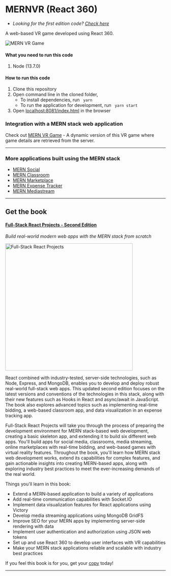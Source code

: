 # MERNVR (React 360)
- *Looking for the first edition code? [Check here](https://github.com/shamahoque/MERNVR/tree/dynamic-game)*

A web-based VR game developed using React 360. 

![MERN VR Game](https://s3.amazonaws.com/mernbook/git+/mernvr360.gif "MERN VR Game")
#### What you need to run this code
1. Node (13.7.0)

####  How to run this code
1. Clone this repository
2. Open command line in the cloned folder,
   - To install dependencies, run ```  yarn  ```
   - To run the application for development, run ```  yarn start  ```
3. Open [localhost:8081/index.html](http://localhost:8081/index.html) in the browser

### Integration with a MERN stack web application
Check out [MERN VR Game](https://github.com/shamahoque/mern-vrgame/tree/second-edition) - A dynamic version of this VR game where game details are retrieved from the server.

---- 
### More applications built using the MERN stack

* [MERN Social](https://github.com/shamahoque/mern-social/tree/second-edition)
* [MERN Classroom](https://github.com/shamahoque/mern-classroom)
* [MERN Marketplace](https://github.com/shamahoque/mern-marketplace/tree/second-edition)
* [MERN Expense Tracker](https://github.com/shamahoque/mern-expense-tracker)
* [MERN Mediastream](https://github.com/shamahoque/mern-mediastream/tree/second-edition)
----
## Get the book
#### [Full-Stack React Projects - Second Edition](https://www.packtpub.com/web-development/full-stack-react-projects-second-edition)
*Build real-world modern web apps with the MERN stack from scratch*

<a href="https://www.packtpub.com/web-development/full-stack-react-projects-second-edition"><img src="https://mernbook.s3.amazonaws.com/git+/Book_2ndEd.jpg" align="center" width="400" alt="Full-Stack React Projects"></a>

React combined with industry-tested, server-side technologies, such as Node, Express, and MongoDB, enables you to develop and deploy robust real-world full-stack web apps. This updated second edition focuses on the latest versions and conventions of the technologies in this stack, along with their new features such as Hooks in React and async/await in JavaScript. The book also explores advanced topics such as implementing real-time bidding, a web-based classroom app, and data visualization in an expense tracking app.

Full-Stack React Projects will take you through the process of preparing the development environment for MERN stack-based web development, creating a basic skeleton app, and extending it to build six different web apps. You'll build apps for social media, classrooms, media streaming, online marketplaces with real-time bidding, and web-based games with virtual reality features. Throughout the book, you'll learn how MERN stack web development works, extend its capabilities for complex features, and gain actionable insights into creating MERN-based apps, along with exploring industry best practices to meet the ever-increasing demands of the real world.

Things you'll learn in this book:

- Extend a MERN-based application to build a variety of applications
- Add real-time communication capabilities with Socket.IO
- Implement data visualization features for React applications using Victory
- Develop media streaming applications using MongoDB GridFS
- Improve SEO for your MERN apps by implementing server-side rendering with data
- Implement user authentication and authorization using JSON web tokens
- Set up and use React 360 to develop user interfaces with VR capabilities
- Make your MERN stack applications reliable and scalable with industry best practices

If you feel this book is for you, get your [copy](https://www.amazon.com/dp/1839215410) today!

---
